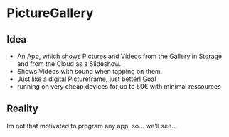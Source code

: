 # PictureGallery
## Idea
* An App, which shows Pictures and Videos from the Gallery in Storage and from the Cloud as a Slideshow.
* Shows Videos with sound when tapping on them.
* Just like a digital Pictureframe, just better!
Goal
* running on very cheap devices for up to 50€ with minimal ressources
## Reality
Im not that motivated to program any app, so... we'll see...
